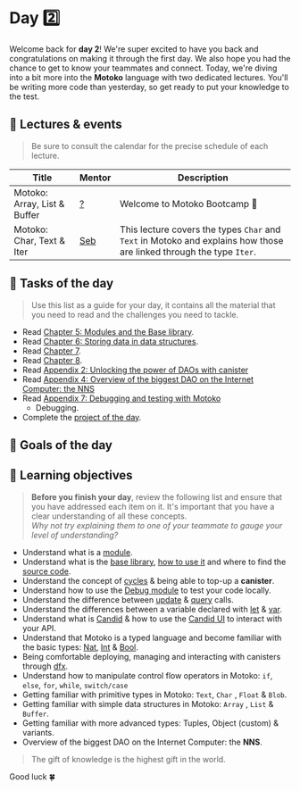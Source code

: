 # Day 2️⃣
Welcome back for **day 2**! We're super excited to have you back and congratulations on making it through the first day. We also hope you had the chance to get to know your teammates and connect. 
Today, we're diving into a bit more into the **Motoko** language with two dedicated lectures. You'll be writing more code than yesterday, so get ready to put your knowledge to the test. 
## 🍿 Lectures & events
> Be sure to consult the calendar for the precise schedule of each lecture.

| Title | Mentor |  Description |
|-----------------|-----------------|-----------------|
 Motoko: Array, List & Buffer | <a href="https://twitter.com/seb_icp" target="_blank"> ? </a> | Welcome to Motoko Bootcamp 🎉
| Motoko: Char, Text & Iter | <a href="https://twitter.com/seb_icp" target="_blank"> Seb  </a> | This lecture covers the types `Char` and `Text` in Motoko and explains how those are linked through the type `Iter`.
##  🧭 Tasks of the day
> Use this list as a guide for your day, it contains all the material that you need to read and the challenges you need to tackle.
- Read [Chapter 5: Modules and the Base library](../../manuals/CHAPTER-5.MD). 
- Read [Chapter 6: Storing data in data structures](../../manuals/CHAPTER-6.MD).
- Read [Chapter 7](../../manuals/CHAPTER-7.MD).
- Read [Chapter 8](../../manuals/CHAPTER-8.MD).
- Read [Appendix 2: Unlocking the power of DAOs with canister](../../manuals/appendix/APPENDIX-2.MD)
- Read [Appendix 4: Overview of the biggest DAO on the Internet Computer: the NNS](../../manuals/appendix/APPENDIX-4.MD)
- Read [Appendix 7: Debugging and testing with Motoko](../../manuals/appendix/APPENDIX-7.MD)
    - Debugging.
- Complete the [project of the day](./project/README.MD).
## 🎯 Goals of the day 


## 🎯 Learning objectives
> **Before you finish your day**, review the following list and ensure that you have addressed each item on it. It's important that you have a clear understanding of all these concepts. <br/> <i> Why not try explaining them to one of your teammate to gauge your level of understanding? </i>

- Understand what is a [module](../../manuals/CHAPTER-5.MD#🧩-modules).
- Understand what is the [base library](../../manuals/CHAPTER-5.MD#📚-the-base-library), [how to use it](../../manuals/CHAPTER-5.MD#importing-from-the-base-library) and where to find the [source code](https://github.com/dfinity/motoko-base). 
- Understand the concept of [cycles](../../manuals/CHAPTER-1.MD#fuel-on-the-internet-computer-cycles) & being able to top-up a **canister**.
- Understand how to use the [Debug module](../../manuals/appendix/APPENDIX-7.MD#debugging) to test your code locally.
- Understand the difference between [update](../../manuals/CHAPTER-1.MD#update-vs-query) & [query](../../manuals/CHAPTER-1#update-vs-query) calls.
- Understand the differences between a variable declared with [let](../../manuals/CHAPTER-2.MD#📦-variables) & [var](../../manuals/CHAPTER-2.MD#📦-variables).
- Understand what is [Candid](../../manuals/CHAPTER-4.MD#chapter-4-candid-the-language-of-the-internet-computer) & how to use the [Candid UI](../../manuals/CHAPTER-4.MD#📲-candid-ui) to interact with your API.
- Understand that Motoko is a typed language and become familiar with the basic types: [Nat](../../manuals/CHAPTER-3.MD#🔢-nat), [Int](../../manuals/CHAPTER-3.MD#➖-int) & [Bool](../../manuals/CHAPTER-3.MD#🚦-bool).
- Being comfortable deploying, managing and interacting with canisters through [dfx](../../manuals/CHAPTER-4/#📺-using-the-terminal-dfx).
- Understand how to manipulate control flow operators in Motoko: `if`, `else`, `for`, `while`, `switch/case`
- Getting familiar with primitive types in Motoko: `Text`, `Char` , `Float` & `Blob`.
- Getting familiar with simple data structures in Motoko: `Array` , `List` & `Buffer`.
- Getting familiar with more advanced types: Tuples, Object (custom) & variants.
- Overview of the biggest DAO on the Internet Computer: the **NNS**.

> The gift of knowledge is the highest gift in the world.

Good luck 🍀